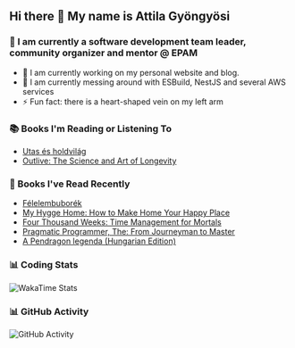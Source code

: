 ## Hi there 👋 My name is Attila Gyöngyösi

### 🤵 I am currently a software development team leader, community organizer and mentor @ EPAM

- 🔭 I am currently working on my personal website and blog.
- 🌱 I am currently messing around with ESBuild, NestJS and several AWS services
- ⚡ Fun fact: there is a heart-shaped vein on my left arm

### 📚 Books I'm Reading or Listening To
<!-- CURRENT-BOOKS:START -->
- [Utas és holdvilág](https://www.goodreads.com/review/show/4871479850?utm_medium=api&utm_source=rss)
- [Outlive: The Science and Art of Longevity](https://www.goodreads.com/review/show/5500328748?utm_medium=api&utm_source=rss)
<!-- CURRENT-BOOKS:END -->

### 📘 Books I've Read Recently
<!-- RECENT-BOOKS:START -->
- [Félelembuborék](https://www.goodreads.com/review/show/5605526544?utm_medium=api&utm_source=rss)
- [My Hygge Home: How to Make Home Your Happy Place](https://www.goodreads.com/review/show/5535486705?utm_medium=api&utm_source=rss)
- [Four Thousand Weeks: Time Management for Mortals](https://www.goodreads.com/review/show/5442110416?utm_medium=api&utm_source=rss)
- [Pragmatic Programmer, The: From Journeyman to Master](https://www.goodreads.com/review/show/1574742657?utm_medium=api&utm_source=rss)
- [A Pendragon legenda &lpar;Hungarian Edition&rpar;](https://www.goodreads.com/review/show/5357204782?utm_medium=api&utm_source=rss)
<!-- RECENT-BOOKS:END -->

### 📊 Coding Stats
![WakaTime Stats](https://github-readme-stats.vercel.app/api/wakatime?username=attilagyongyosi&hide_title=true&hide_border=true&langs_count=5&bg_color=00000000&text_color=777)

### 📊 GitHub Activity
![GitHub Activity](https://github-readme-stats.vercel.app/api?username=attilagyongyosi&theme=tokyonight&show_icons=true&count_private=true)
